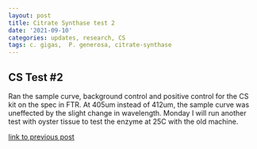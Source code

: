 ```yaml
---
layout: post
title: Citrate Synthase test 2
date: '2021-09-10'
categories: updates, research, CS
tags: c. gigas,  P. generosa, citrate-synthase
---
```


## CS Test #2 ##
Ran the sample curve, background control and positive control for the CS kit on the spec in FTR. At 405um instead of 412um, the sample curve was uneffected by the slight change in wavelength. Monday I will run another test with oyster tissue to test the enzyme at 25C with the old machine. 

[link to previous post](https://github.com/ocattau/notebook-2/blob/master/_posts/2021-09-02-CS.md)
